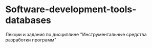 # Software-development-tools-databases
Лекции и задания по дисциплине "Инструментальные средства разработки программ"
